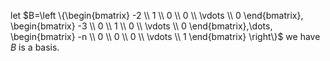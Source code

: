 let
$B=\left \{\begin{bmatrix}
   -2 \\
   1   \\
   0   \\
   0   \\
   \vdots \\
   0
\end{bmatrix},
\begin{bmatrix}
   -3 \\
   0   \\
   1   \\
   0   \\
   \vdots \\
   0
\end{bmatrix},\dots,
\begin{bmatrix}
   -n  \\
   0   \\
   0   \\
   0   \\
   \vdots \\
   1
\end{bmatrix}
\right\}$
we have $B$ is a basis.